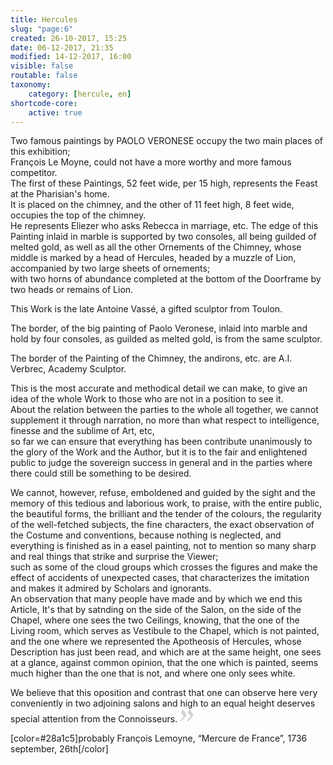 ```yaml
---
title: Hercules
slug: "page:6"
created: 26-10-2017, 15:25
date: 06-12-2017, 21:35
modified: 14-12-2017, 16:00
visible: false
routable: false
taxonomy:
    category: [hercule, en]
shortcode-core:
    active: true
---
```

Two famous paintings by PAOLO VERONESE occupy the two main places of this exhibition;  
François Le Moyne, could not have a more worthy and more famous competitor.  
The first of these Paintings, 52 feet wide, per 15 high, represents the Feast at the Pharisian's home.  
It is placed on the chimney, and the other of 11 feet high, 8 feet wide, occupies the top of the chimney.  
He represents Eliezer who asks Rebecca in marriage, etc.
The edge of this Painting inlaid in marble is supported by two consoles, 
all being guilded of melted gold, as well as all the other Ornements of the Chimney, 
whose middle is marked by a head of Hercules, headed by a muzzle of Lion, 
accompanied by two large sheets of ornements;  
with two horns of abundance completed at the bottom of the Doorframe by two heads or remains of Lion.

This Work is the late Antoine Vassé, a gifted sculptor from Toulon.

The border, of the big painting of Paolo Veronese, inlaid into marble and hold by four consoles, as guilded as melted gold, is from the same sculptor.

The border of the Painting of the Chimney, the andirons, etc. are A.I. Verbrec, Academy Sculptor.

This is the most accurate and methodical detail we can make, to give an idea of the whole Work to those who are not in a position to see it.   
About the relation between the parties to the whole all together, we cannot supplement it through narration, no more than what respect to intelligence, finesse and the sublime of Art, etc,  
so far we can ensure that everything has been contribute unanimously to the glory of the Work and the Author, 
but it is to the fair and enlightened public to judge the sovereign success in general and in the parties where there could still be something to be desired.

We cannot, however, refuse, emboldened and guided by the sight and the memory of this tedious and laborious work, to praise, with the entire public, the beautiful forms, the brilliant and the tender of the colours, the regularity of the well-fetched subjects, the fine characters, the exact observation of the Costume and conventions, 
because nothing is neglected, and 
everything is finished as in a easel painting, 
not to mention so many sharp and real things that strike and surprise the Viewer;  
such as some of the cloud groups 
which crosses the figures and make the effect of accidents of unexpected cases, 
that characterizes the imitation and makes it admired by Scholars and ignorants.  
An observation that many people have made and by which we end this Article, 
It's that by satnding on the side of the Salon, on the side of the Chapel, 
where one sees the two Ceilings, knowing, that the one of the Living room, which serves as Vestibule to the Chapel, which is not painted, 
and the one where we represented the Apotheosis of Hercules, whose Description has just been read, 
and which are at the same height, one sees at a glance, against common opinion, 
that the one which is painted, seems much higher than the one that is not, and where one only sees white.

We believe that this oposition and contrast that one can observe here very conveniently in two adjoining salons and high to an equal height deserves special attention from the Connoisseurs. 
<span><svg xmlns="http://www.w3.org/2000/svg" width="22px" height="22px" viewBox="0 0 78 78" fill="lightgrey" opacity="1"><path d="M1.5 68.9991L20.9102 45.395c.88226-1.10283.88226-1.54397.88226-1.76454 0-1.10286-1.76455-3.30857-2.8674-4.632L5.90836 23.9997 16.49877 3.0455 27.5273 18.48544c2.87047 3.97028 10.80793 15.88413 10.80793 19.19267 0 1.76458-.6617 2.4263-6.6171 9.7051C17.1605 65.25246 14.95478 67.01703 7.01425 74.9545L1.5 68.99908zm38.16172 0L59.0719 45.395c.88228-1.10283.88228-1.54397.88228-1.76454 0-1.10286-1.76457-3.30857-2.86742-4.632L44.07312 23.9997 54.6605 3.0455l11.03157 15.43992C68.55947 22.45572 76.5 34.36957 76.5 37.6781c0 1.76458-.6617 2.4263-6.6171 9.7051C55.32526 65.25246 53.11957 67.01703 45.17904 74.9545l-5.51732-5.9554z"/></svg></span>

[color=#28a1c5]probably François Lemoyne, “Mercure de France”, 1736 september, 26th[/color]  

[1]: https://en.wikipedia.org/wiki/Louis_XV_of_France "https://en.wikipedia.org/wiki/Louis XV of France"